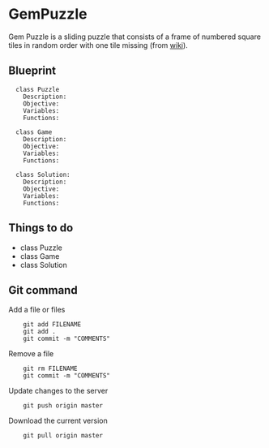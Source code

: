 GemPuzzle
=========
Gem Puzzle is a sliding puzzle that consists of a frame of numbered square tiles in random order with one tile missing (from [wiki](http://en.wikipedia.org/wiki/15_puzzle)).

## Blueprint
```
  class Puzzle
    Description:
    Objective:
    Variables:
    Functions:

  class Game
    Description:
    Objective:
    Variables:
    Functions:

  class Solution:
    Description:
    Objective:
    Variables:
    Functions:

```

## Things to do

* class Puzzle
* class Game
* class Solution

## Git command

Add a file or files
```
    git add FILENAME
    git add .
    git commit -m "COMMENTS"
```

Remove a file
```
    git rm FILENAME
    git commit -m "COMMENTS"
```
Update changes to the server
```
    git push origin master
```

Download the current version
```
    git pull origin master
```
